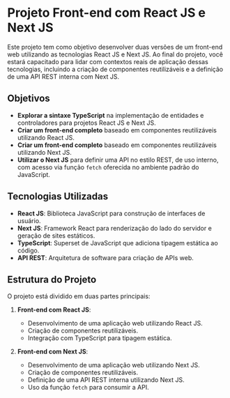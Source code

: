 # Projeto Front-end com React JS e Next JS

Este projeto tem como objetivo desenvolver duas versões de um front-end web utilizando as tecnologias React JS e Next JS. Ao final do projeto, você estará capacitado para lidar com contextos reais de aplicação dessas tecnologias, incluindo a criação de componentes reutilizáveis e a definição de uma API REST interna com Next JS.

## Objetivos

- **Explorar a sintaxe TypeScript** na implementação de entidades e controladores para projetos React JS e Next JS.
- **Criar um front-end completo** baseado em componentes reutilizáveis utilizando React JS.
- **Criar um front-end completo** baseado em componentes reutilizáveis utilizando Next JS.
- **Utilizar o Next JS** para definir uma API no estilo REST, de uso interno, com acesso via função `fetch` oferecida no ambiente padrão do JavaScript.

## Tecnologias Utilizadas

- **React JS**: Biblioteca JavaScript para construção de interfaces de usuário.
- **Next JS**: Framework React para renderização do lado do servidor e geração de sites estáticos.
- **TypeScript**: Superset de JavaScript que adiciona tipagem estática ao código.
- **API REST**: Arquitetura de software para criação de APIs web.

## Estrutura do Projeto

O projeto está dividido em duas partes principais:

1. **Front-end com React JS**:
   - Desenvolvimento de uma aplicação web utilizando React JS.
   - Criação de componentes reutilizáveis.
   - Integração com TypeScript para tipagem estática.

2. **Front-end com Next JS**:
   - Desenvolvimento de uma aplicação web utilizando Next JS.
   - Criação de componentes reutilizáveis.
   - Definição de uma API REST interna utilizando Next JS.
   - Uso da função `fetch` para consumir a API.

